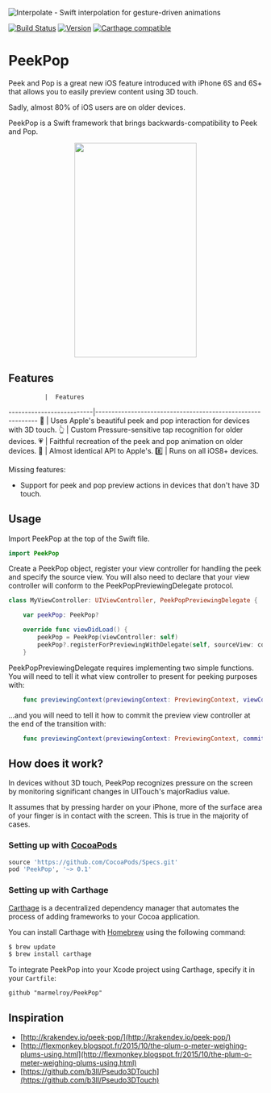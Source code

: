 ![Interpolate - Swift interpolation for gesture-driven animations](https://cloud.githubusercontent.com/assets/889949/14937965/8b70c90a-0f16-11e6-972a-0ffa39df3e3d.png)

[![Build Status](https://travis-ci.org/marmelroy/PeekPop.svg?branch=master)](https://travis-ci.org/marmelroy/PeekPop) [![Version](http://img.shields.io/cocoapods/v/PeekPop.svg)](http://cocoapods.org/?q=PeekPop)
[![Carthage compatible](https://img.shields.io/badge/Carthage-compatible-4BC51D.svg?style=flat)](https://github.com/Carthage/Carthage)

# PeekPop
Peek and Pop is a great new iOS feature introduced with iPhone 6S and 6S+ that allows you to easily preview content using 3D touch.

Sadly, almost 80% of iOS users are on older devices.

PeekPop is a Swift framework that brings backwards-compatibility to Peek and Pop.  

<p align="center"><img src="http://i.giphy.com/3o7ablu0adICfQ3OXC.gif" width="242" height="425"/></p>

## Features


              |  Features
--------------------------|------------------------------------------------------------
:star2: | Uses Apple's beautiful peek and pop interaction for devices with 3D touch.
:point_up_2: | Custom Pressure-sensitive tap recognition for older devices.
:heartpulse: | Faithful recreation of the peek and pop animation on older devices.
:iphone: | Almost identical API to Apple's.
:eight: | Runs on all iOS8+ devices.

Missing features:
- Support for peek and pop preview actions in devices that don't have 3D touch.

## Usage

Import PeekPop at the top of the Swift file.

```swift
import PeekPop
```

Create a PeekPop object, register your view controller for handling the peek and specify the source view. You will also need to declare that your view controller will conform to the PeekPopPreviewingDelegate protocol.

```swift
class MyViewController: UIViewController, PeekPopPreviewingDelegate {

    var peekPop: PeekPop?

    override func viewDidLoad() {
        peekPop = PeekPop(viewController: self)
        peekPop?.registerForPreviewingWithDelegate(self, sourceView: collectionView)
    }
```

PeekPopPreviewingDelegate requires implementing two simple functions. You will need to tell it what view controller to present for peeking purposes with:
```swift
    func previewingContext(previewingContext: PreviewingContext, viewControllerForLocation location: CGPoint) -> UIViewController?
```

...and you will need to tell it how to commit the preview view controller at the end of the transition with:
```swift
    func previewingContext(previewingContext: PreviewingContext, commitViewController viewControllerToCommit: UIViewController)
```

## How does it work?

In devices without 3D touch, PeekPop recognizes pressure on the screen by monitoring significant changes in UITouch's majorRadius value.

It assumes that by pressing harder on your iPhone, more of the surface area of your finger is in contact with the screen. This is true in the majority of cases.

### Setting up with [CocoaPods](http://cocoapods.org/?q=PeekPop)
```ruby
source 'https://github.com/CocoaPods/Specs.git'
pod 'PeekPop', '~> 0.1'
```

### Setting up with Carthage

[Carthage](https://github.com/Carthage/Carthage) is a decentralized dependency manager that automates the process of adding frameworks to your Cocoa application.

You can install Carthage with [Homebrew](http://brew.sh/) using the following command:

```bash
$ brew update
$ brew install carthage
```

To integrate PeekPop into your Xcode project using Carthage, specify it in your `Cartfile`:

```ogdl
github "marmelroy/PeekPop"
```

## Inspiration
- [http://krakendev.io/peek-pop/](http://krakendev.io/peek-pop/)
- [http://flexmonkey.blogspot.fr/2015/10/the-plum-o-meter-weighing-plums-using.html](http://flexmonkey.blogspot.fr/2015/10/the-plum-o-meter-weighing-plums-using.html)
- [https://github.com/b3ll/Pseudo3DTouch](https://github.com/b3ll/Pseudo3DTouch)
